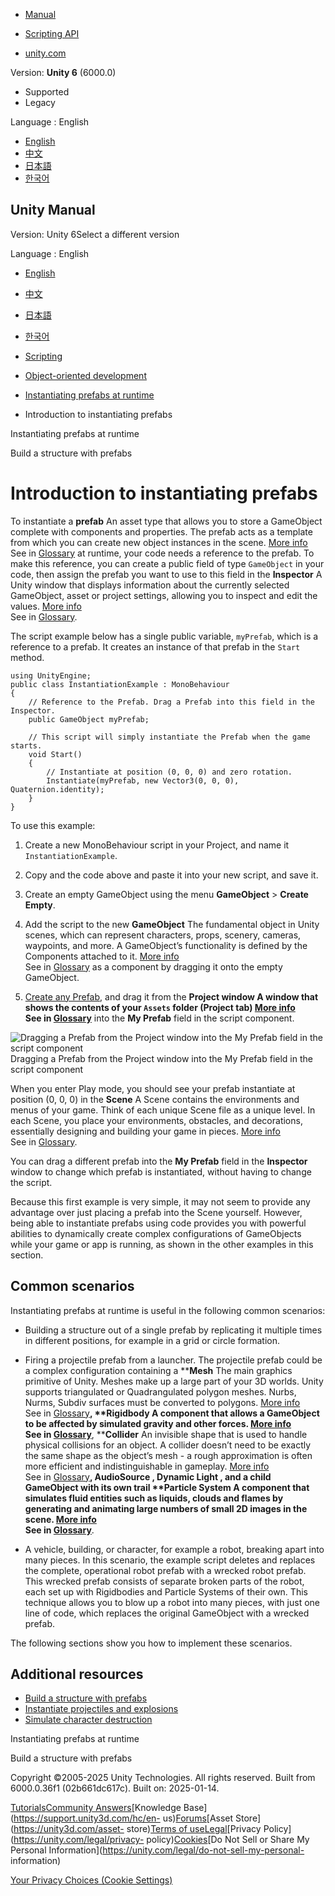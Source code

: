 [](https://docs.unity3d.com)

  * [Manual](../Manual/index.html)
  * [Scripting API](../ScriptReference/index.html)

  * [unity.com](https://unity.com/)

Version: **Unity 6** (6000.0)

  * Supported
  * Legacy

Language : English

  * [English](/Manual/instantiating-prefabs-intro.html)
  * [中文](/cn/current/Manual/instantiating-prefabs-intro.html)
  * [日本語](/ja/current/Manual/instantiating-prefabs-intro.html)
  * [한국어](/kr/current/Manual/instantiating-prefabs-intro.html)

[](https://docs.unity3d.com)

## Unity Manual

Version: Unity 6Select a different version

Language : English

  * [English](/Manual/instantiating-prefabs-intro.html)
  * [中文](/cn/current/Manual/instantiating-prefabs-intro.html)
  * [日本語](/ja/current/Manual/instantiating-prefabs-intro.html)
  * [한국어](/kr/current/Manual/instantiating-prefabs-intro.html)

  * [Scripting](scripting.html)
  * [Object-oriented development](object-oriented-development.html)
  * [Instantiating prefabs at runtime](instantiating-prefabs.html)
  * Introduction to instantiating prefabs

[](instantiating-prefabs.html)

Instantiating prefabs at runtime

[](instantiating-prefabs-structure.html)

Build a structure with prefabs

# Introduction to instantiating prefabs

To instantiate a **prefab** An asset type that allows you to store a
GameObject complete with components and properties. The prefab acts as a
template from which you can create new object instances in the scene. [More
info](Prefabs.html)  
See in [Glossary](Glossary.html#Prefab) at runtime, your code needs a
reference to the prefab. To make this reference, you can create a public field
of type `GameObject` in your code, then assign the prefab you want to use to
this field in the **Inspector** A Unity window that displays information about
the currently selected GameObject, asset or project settings, allowing you to
inspect and edit the values. [More info](UsingTheInspector.html)  
See in [Glossary](Glossary.html#Inspector).

The script example below has a single public variable, `myPrefab`, which is a
reference to a prefab. It creates an instance of that prefab in the `Start`
method.

    
    
    using UnityEngine;
    public class InstantiationExample : MonoBehaviour 
    {
        // Reference to the Prefab. Drag a Prefab into this field in the Inspector.
        public GameObject myPrefab;
    
        // This script will simply instantiate the Prefab when the game starts.
        void Start()
        {
            // Instantiate at position (0, 0, 0) and zero rotation.
            Instantiate(myPrefab, new Vector3(0, 0, 0), Quaternion.identity);
        }
    }
    

To use this example:

  1. Create a new MonoBehaviour script in your Project, and name it `InstantiationExample`.
  2. Copy and the code above and paste it into your new script, and save it.
  3. Create an empty GameObject using the menu **GameObject** > **Create Empty**.
  4. Add the script to the new **GameObject** The fundamental object in Unity scenes, which can represent characters, props, scenery, cameras, waypoints, and more. A GameObject’s functionality is defined by the Components attached to it. [More info](class-GameObject.html)  
See in [Glossary](Glossary.html#GameObject) as a component by dragging it onto
the empty GameObject.

  5. [Create any Prefab](CreatingPrefabs.html), and drag it from the ****Project window** A window that shows the contents of your `Assets` folder (Project tab) [More info](ProjectView.html)  
See in [Glossary](Glossary.html#Projectwindow)** into the **My Prefab** field
in the script component.

![Dragging a Prefab from the Project window into the My Prefab field in the
script component](../uploads/Main/PrefabDragIntoField.png) Dragging a Prefab
from the Project window into the My Prefab field in the script component

When you enter Play mode, you should see your prefab instantiate at position
(0, 0, 0) in the **Scene** A Scene contains the environments and menus of your
game. Think of each unique Scene file as a unique level. In each Scene, you
place your environments, obstacles, and decorations, essentially designing and
building your game in pieces. [More info](CreatingScenes.html)  
See in [Glossary](Glossary.html#Scene).

You can drag a different prefab into the **My Prefab** field in the
**Inspector** window to change which prefab is instantiated, without having to
change the script.

Because this first example is very simple, it may not seem to provide any
advantage over just placing a prefab into the Scene yourself. However, being
able to instantiate prefabs using code provides you with powerful abilities to
dynamically create complex configurations of GameObjects while your game or
app is running, as shown in the other examples in this section.

## Common scenarios

Instantiating prefabs at runtime is useful in the following common scenarios:

  * Building a structure out of a single prefab by replicating it multiple times in different positions, for example in a grid or circle formation.

  * Firing a projectile prefab from a launcher. The projectile prefab could be a complex configuration containing a ****Mesh** The main graphics primitive of Unity. Meshes make up a large part of your 3D worlds. Unity supports triangulated or Quadrangulated polygon meshes. Nurbs, Nurms, Subdiv surfaces must be converted to polygons. [More info](mesh.html)  
See in [Glossary](Glossary.html#Mesh)**, ****Rigidbody** A component that
allows a GameObject to be affected by simulated gravity and other forces.
[More info](class-Rigidbody.html)  
See in [Glossary](Glossary.html#Rigidbody)**, ****Collider** An invisible
shape that is used to handle physical collisions for an object. A collider
doesn’t need to be exactly the same shape as the object’s mesh - a rough
approximation is often more efficient and indistinguishable in gameplay. [More
info](CollidersOverview.html)  
See in [Glossary](Glossary.html#Collider)**, **AudioSource** , **Dynamic
Light** , and a child GameObject with its own trail ****Particle System** A
component that simulates fluid entities such as liquids, clouds and flames by
generating and animating large numbers of small 2D images in the scene. [More
info](class-ParticleSystem.html)  
See in [Glossary](Glossary.html#particlesystem)**.

  * A vehicle, building, or character, for example a robot, breaking apart into many pieces. In this scenario, the example script deletes and replaces the complete, operational robot prefab with a wrecked robot prefab. This wrecked prefab consists of separate broken parts of the robot, each set up with Rigidbodies and Particle Systems of their own. This technique allows you to blow up a robot into many pieces, with just one line of code, which replaces the original GameObject with a wrecked prefab.

The following sections show you how to implement these scenarios.

## Additional resources

  * [Build a structure with prefabs](instantiating-prefabs-structure.html)
  * [Instantiate projectiles and explosions](instantiating-prefabs-projectiles.html)
  * [Simulate character destruction](instantiating-prefabs-wrecks.html)

[](instantiating-prefabs.html)

Instantiating prefabs at runtime

[](instantiating-prefabs-structure.html)

Build a structure with prefabs

Copyright ©2005-2025 Unity Technologies. All rights reserved. Built from
6000.0.36f1 (02b661dc617c). Built on: 2025-01-14.

[Tutorials](https://learn.unity.com/)[Community
Answers](https://answers.unity3d.com)[Knowledge
Base](https://support.unity3d.com/hc/en-
us)[Forums](https://forum.unity3d.com)[Asset Store](https://unity3d.com/asset-
store)[Terms of
use](https://docs.unity3d.com/Manual/TermsOfUse.html)[Legal](https://unity.com/legal)[Privacy
Policy](https://unity.com/legal/privacy-
policy)[Cookies](https://unity.com/legal/cookie-policy)[Do Not Sell or Share
My Personal Information](https://unity.com/legal/do-not-sell-my-personal-
information)

[Your Privacy Choices (Cookie Settings)](javascript:void\(0\);)

